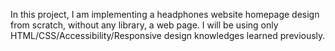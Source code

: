 In this project, I am implementing a headphones website homepage design from scratch, without any library, a web page. I will be using only HTML/CSS/Accessibility/Responsive design knowledges learned previously.